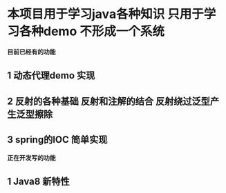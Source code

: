 # 本项目用于学习java各种知识 只用于学习各种demo 不形成一个系统
**目前已经有的功能**
## 1 动态代理demo 实现
## 2 反射的各种基础 反射和注解的结合 反射绕过泛型产生泛型擦除
## 3 spring的IOC 简单实现
**正在开发写的功能**
## 1 Java8 新特性
